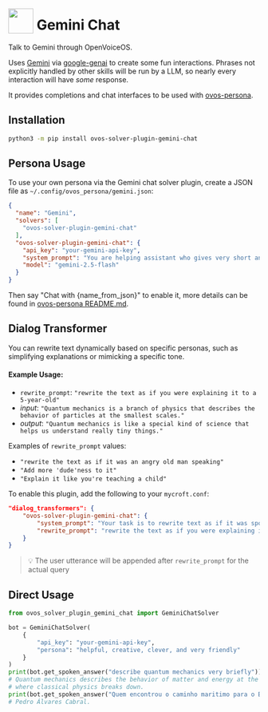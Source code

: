 # <img src='https://raw.githack.com/FortAwesome/Font-Awesome/master/svgs/solid/robot.svg' card_color='#40DBB0' width='50' height='50' style='vertical-align:bottom'/> Gemini Chat

Talk to Gemini through OpenVoiceOS.

Uses [Gemini](https://gemini.google.com) via [google-genai](https://github.com/googleapis/python-genai) to create some fun interactions. Phrases not explicitly handled by other skills will be run by a LLM, so nearly every interaction will have _some_ response.

It provides completions and chat interfaces to be used with [ovos-persona](https://github.com/OpenVoiceOS/ovos-persona).


## Installation

```bash
python3 -m pip install ovos-solver-plugin-gemini-chat
```


## Persona Usage

To use your own persona via the Gemini chat solver plugin, create a JSON file as `~/.config/ovos_persona/gemini.json`: 

```json
{
  "name": "Gemini",
  "solvers": [
    "ovos-solver-plugin-gemini-chat"
  ],
  "ovos-solver-plugin-gemini-chat": {
    "api_key": "your-gemini-api-key",
    "system_prompt": "You are helping assistant who gives very short and factual answers in maximum twenty words and you don't use emojis",
    "model": "gemini-2.5-flash"
  }
}
```

Then say "Chat with {name_from_json}" to enable it, more details can be found in [ovos-persona README.md](https://github.com/OpenVoiceOS/ovos-persona).


## Dialog Transformer

You can rewrite text dynamically based on specific personas, such as simplifying explanations or mimicking a specific tone.  


#### Example Usage:

- `rewrite_prompt`: `"rewrite the text as if you were explaining it to a 5-year-old"`  
- _input_: `"Quantum mechanics is a branch of physics that describes the behavior of particles at the smallest scales."`  
- _output_: `"Quantum mechanics is like a special kind of science that helps us understand really tiny things."`  

Examples of `rewrite_prompt` values:
- `"rewrite the text as if it was an angry old man speaking"`  
- `"Add more 'dude'ness to it"`  
- `"Explain it like you're teaching a child"`  

To enable this plugin, add the following to your `mycroft.conf`:  

```json
"dialog_transformers": {
    "ovos-solver-plugin-gemini-chat": {
        "system_prompt": "Your task is to rewrite text as if it was spoken by a different character",
        "rewrite_prompt": "rewrite the text as if you were explaining it to a 5-year-old"
    }
}
```

> 💡 The user utterance will be appended after `rewrite_prompt` for the actual query


## Direct Usage

```python
from ovos_solver_plugin_gemini_chat import GeminiChatSolver

bot = GeminiChatSolver(
    {
        "api_key": "your-gemini-api-key",
        "persona": "helpful, creative, clever, and very friendly"
    }
)
print(bot.get_spoken_answer("describe quantum mechanics very briefly"))
# Quantum mechanics describes the behavior of matter and energy at the atomic and subatomic level,
# where classical physics breaks down.
print(bot.get_spoken_answer("Quem encontrou o caminho maritimo para o Brasil"))
# Pedro Álvares Cabral.

```
